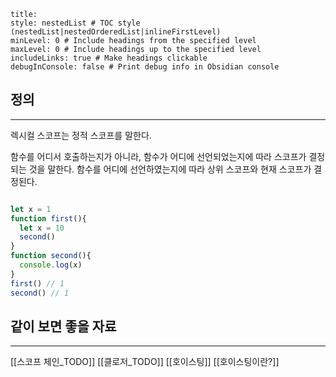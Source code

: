 ```table-of-contents
title: 
style: nestedList # TOC style (nestedList|nestedOrderedList|inlineFirstLevel)
minLevel: 0 # Include headings from the specified level
maxLevel: 0 # Include headings up to the specified level
includeLinks: true # Make headings clickable
debugInConsole: false # Print debug info in Obsidian console
```

## 정의
---
렉시컬 스코프는 정적 스코프를 말한다.

함수를 어디서 호출하는지가 아니라, 함수가 어디에 선언되었는지에 따라 스코프가 결정되는 것을 말한다.
함수를 어디에 선언하였는지에 따라 상위 스코프와 현재 스코프가 결정된다.

```js

let x = 1
function first(){
  let x = 10
  second()
}
function second(){
  console.log(x)
}
first() // 1
second() // 1
```

## 같이 보면 좋을 자료
---
[[스코프 체인_TODO]]
[[클로저_TODO]]
[[호이스팅]]
[[호이스팅이란?]]
